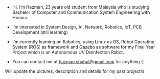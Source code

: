 -  Hi, I’m Hazman, 23 years old student from Malaysia who is studying Bachelor of Computer and Communication System Engineering with Honour.

-  I’m interested in System Design, AI, Network, Robotics, IoT, PCB Development (still learning)

-  I’m currently learning on Robotics, using Linux as OS, Robot Operating System (ROS) as framework and Gazebo as software for my Final Year Project which is an Autonomous UV Disinfection Robot.

-  You can contact me at hazman.shahul@gmail.com for anything :)

Will update the pictures, description and details for my past project/s
<!---
h4zman/h4zman is a ✨ special ✨ repository because its `README.md` (this file) appears on your GitHub profile.
You can click the Preview link to take a look at your changes.
--->
